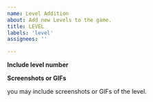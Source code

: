 ```yaml
---
name: Level Addition
about: Add new Levels to the game.
title: LEVEL
labels: 'level'
assignees: ''

---
```


**Include level number**

**Screenshots or GIFs**

you may include screenshots or GIFs of the level.

